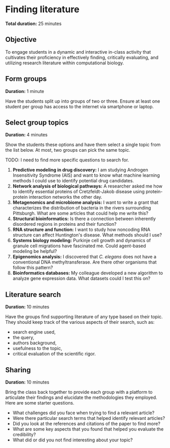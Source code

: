 # Finding literature

**Total duration:** 25 minutes

## Objective

To engage students in a dynamic and interactive in-class activity that cultivates their proficiency in effectively finding, critically evaluating, and utilizing research literature within computational biology.

## Form groups

**Duration:** 1 minute

Have the students split up into groups of two or three.
Ensure at least one student per group has access to the internet via smartphone or laptop.

## Select group topics

**Duration:** 4 minutes

Show the students these options and have them select a single topic from the list below.
At most, two groups can pick the same topic.

TODO: I need to find more specific questions to search for.

1.  **Predictive modeling in drug discovery:** I am studying Androgen Insensitivity Syndrome (AIS) and want to know what machine learning methods I could use to identify potential drug candidates.
2.  **Network analysis of biological pathways:** A researcher asked me how to identify essential proteins of Cretzfeldt-Jakob disease using protein-protein interaction networks the other day.
3.  **Metagenomics and microbiome analysis:** I want to write a grant that characterizes the distribution of bacteria in the rivers surrounding Pittsburgh. What are some articles that could help me write this?
4.  **Structural bioinformatics:** Is there a connection between inherently disordered regions in proteins and their function?
5.  **RNA structure and function:** I want to study how noncoding RNA structure can affect Huntington's disease. What methods should I use?
6.  **Systems biology modeling:** Purkinje cell growth and dynamics of granule cell migrations have fascinated me. Could agent-based modeling be helpful?
7.  **Epigenomics analysis:** I discovered that *C. elegans* does not have a conventional DNA methyltransferase. Are there other organisms that follow this pattern?
8.  **Bioinformatics databases:** My colleague developed a new algorithm to analyze gene expression data. What datasets could I test this on?

## Literature search

**Duration:** 10 minutes

Have the groups find supporting literature of any type based on their topic.
They should keep track of the various aspects of their search, such as:

-   search engine used,
-   the query,
-   authors background,
-   usefulness to the topic,
-   critical evaluation of the scientific rigor.

## Sharing

**Duration:** 10 minutes

Bring the class back together to provide each group with a platform to articulate their findings and elucidate the methodologies they employed.
Here are some starter questions.

-   What challenges did you face when trying to find a relevant article?
-   Were there particular search terms that helped identify relevant articles?
-   Did you look at the references and citations of the paper to find more?
-   What are some key aspects that you found that helped you evaluate the credibility?
-   What did or did you not find interesting about your topic?
